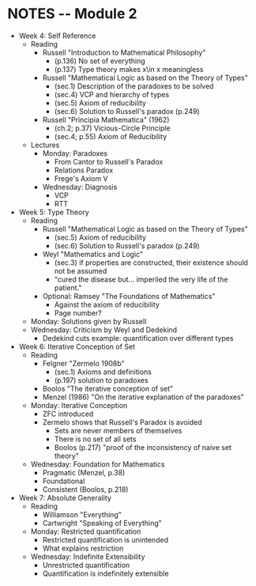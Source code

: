 # NOTES -- Module 2

- Week 4: Self Reference
  - Reading
    - Russell "Introduction to Mathematical Philosophy"
      - (p.136) No set of everything
      - (p.137) Type theory makes x\in x meaningless
    - Russell "Mathematical Logic as based on the Theory of Types"
      - (sec.1) Description of the paradoxes to be solved
      - (sec.4) VCP and hierarchy of types
      - (sec.5) Axiom of reducibility
      - (sec.6) Solution to Russell's paradox (p.249)
    - Russell "Principia Mathematica" (1962)
      - (ch.2; p.37) Vicious-Circle Principle
      - (sec.4; p.55) Axiom of Reducibility
  - Lectures
    - Monday: Paradoxes
      - From Cantor to Russell's Paradox
      - Relations Paradox
      - Frege's Axiom V
    - Wednesday: Diagnosis
      - VCP
      - RTT
- Week 5: Type Theory
  - Reading
    - Russell "Mathematical Logic as based on the Theory of Types"
      - (sec.5) Axiom of reducibility
      - (sec.6) Solution to Russell's paradox (p.249)
    - Weyl "Mathematics and Logic"
      - (sec.3) if properties are constructed, their existence should not be assumed
      - "cured the disease but... imperiled the very life of the patient."
    - Optional: Ramsey "The Foundations of Mathematics"
      - Against the axiom of reducibility
      - Page number?
  - Monday: Solutions given by Russell
  - Wednesday: Criticism by Weyl and Dedekind
    - Dedekind cuts example: quantification over different types
- Week 6: Iterative Conception of Set
  - Reading
    - Felgner "Zermelo 1908b"
      - (sec.1) Axioms and definitions
      - (p.197) solution to paradoxes
    - Boolos "The iterative conception of set"
    - Menzel (1986) "On the iterative explanation of the paradoxes"
  - Monday: Iterative Conception
    - ZFC introduced
    - Zermelo shows that Russell's Paradox is avoided
      - Sets are never members of themselves
      - There is no set of all sets
      - Boolos (p.217) "proof of the inconsistency of naive set theory"
  - Wednesday: Foundation for Mathematics
    - Pragmatic (Menzel, p.38)
    - Foundational
    - Consistent (Boolos, p.218)
- Week 7: Absolute Generality
  - Reading
    - Williamson "Everything"
    - Cartwright "Speaking of Everything"
  - Monday: Restricted quantification
    - Restricted quantification is unintended
    - What explains restriction
  - Wednesday: Indefinite Extensibility
    - Unrestricted quantification
    - Quantification is indefinitely extensible
